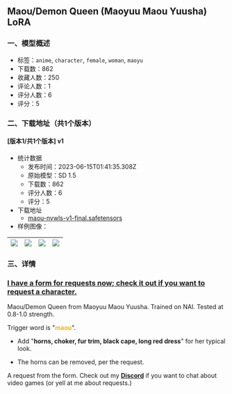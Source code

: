## Maou/Demon Queen (Maoyuu Maou Yuusha) LoRA
### 一、模型概述

- 标签：`anime`, `character`, `female`, `woman`, `maoyu`
- 下载数：862
- 收藏人数：250
- 评论人数：1
- 评分人数：6
- 评分：5

### 二、下载地址（共1个版本）

#### [版本1/共1个版本] v1

- 统计数据
  - 发布时间：2023-06-15T01:41:35.308Z
  - 原始模型：SD 1.5
  - 下载数：862
  - 评分人数：6
  - 评分：5
- 下载地址
  - [maou-nvwls-v1-final.safetensors](https://civitai.com/api/download/models/96241)
- 样例图像：

| <img src="https://image.civitai.com/xG1nkqKTMzGDvpLrqFT7WA/e7c57550-e796-41fc-9f5e-f315a87e6d29/width=450/1148113.jpeg" /> | <img src="https://image.civitai.com/xG1nkqKTMzGDvpLrqFT7WA/914cec25-85c6-4d08-9a77-6fef82fa3460/width=450/1148115.jpeg" /> | <img src="https://image.civitai.com/xG1nkqKTMzGDvpLrqFT7WA/2017b73f-c08f-4749-98db-01178c89249c/width=450/1148110.jpeg" /> | <img src="https://image.civitai.com/xG1nkqKTMzGDvpLrqFT7WA/7fa406e5-f7b9-4e09-98e9-4b69c4fa1228/width=450/1148111.jpeg" /> |
| ---- | ---- | ---- | ---- |


### 三、详情
<h3 id="i-have-a-form-for-requests-now-check-it-out-if-you-want-to-request-a-character"><a target="_blank" rel="ugc" href="https://docs.google.com/forms/d/e/1FAIpQLScl88t__7YLUtDYZjWlxIPIarH5uyl2bI85FlWyJatQOIAt6A/viewform">I have a form for requests now; check it out if you want to request a character.</a></h3><p>Maou/Demon Queen from Maoyuu Maou Yuusha. Trained on NAI. Tested at 0.8-1.0 strength.</p><p>Trigger word is "<strong><span style="color:rgb(250, 176, 5)">maou</span></strong>".</p><ul><li><p>Add "<strong>horns, choker, fur trim, black cape, long red dress</strong>" for her typical look.</p></li><li><p>The horns can be removed, per the request.</p></li></ul><p>A request from the form. Check out my <a target="_blank" rel="ugc" href="https://discord.gg/uk5qHgE62B"><strong>Discord</strong></a> if you want to chat about video games (or yell at me about requests.)</p>